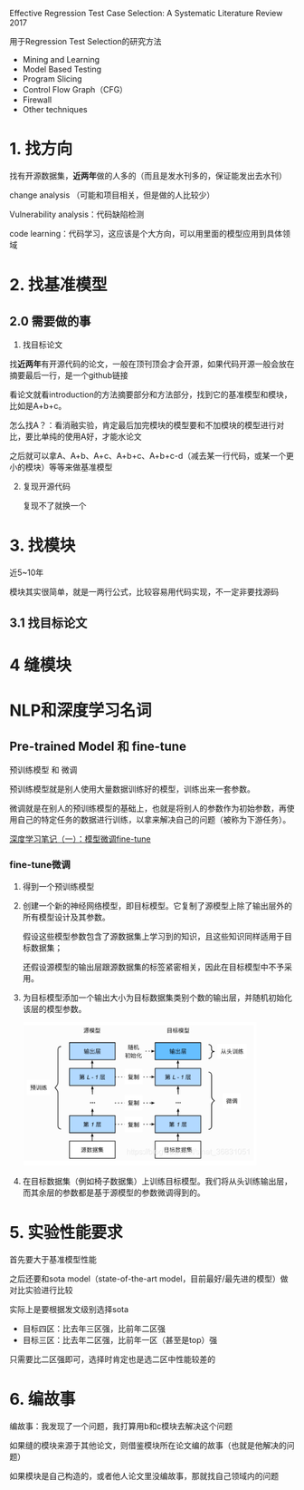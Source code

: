 Effective Regression Test Case Selection: A Systematic Literature Review 2017

用于Regression Test Selection的研究方法

- Mining and Learning
- Model Based Testing
- Program Slicing
- Control Flow Graph（CFG）
- Firewall
- Other techniques



# 1. 找方向

找有开源数据集，**近两年**做的人多的（而且是发水刊多的，保证能发出去水刊）

change analysis （可能和项目相关，但是做的人比较少）

Vulnerability analysis：代码缺陷检测

code learning：代码学习，这应该是个大方向，可以用里面的模型应用到具体领域

# 2. 找基准模型

## 2.0 需要做的事

1. 找目标论文

找**近两年**有开源代码的论文，一般在顶刊顶会才会开源，如果代码开源一般会放在摘要最后一行，是一个github链接

看论文就看introduction的方法摘要部分和方法部分，找到它的基准模型和模块，比如是A+b+c。

怎么找A？：看消融实验，肯定最后加完模块的模型要和不加模块的模型进行对比，要比单纯的使用A好，才能水论文

之后就可以拿A、A+b、A+c、A+b+c、A+b+c-d（减去某一行代码，或某一个更小的模块）等等来做基准模型

2. 复现开源代码

   复现不了就换一个

# 3. 找模块

近5~10年

模块其实很简单，就是一两行公式，比较容易用代码实现，不一定非要找源码

## 3.1 找目标论文

# 4 缝模块




# NLP和深度学习名词

## Pre-trained Model 和 fine-tune

预训练模型 和 微调

预训练模型就是别人使用大量数据训练好的模型，训练出来一套参数。

微调就是在别人的预训练模型的基础上，也就是将别人的参数作为初始参数，再使用自己的特定任务的数据进行训练，以拿来解决自己的问题（被称为下游任务）。

[深度学习笔记（一）：模型微调fine-tune](https://blog.csdn.net/sinat_36831051/article/details/84988174)

### fine-tune微调

1. 得到一个预训练模型

2. 创建一个新的神经网络模型，即目标模型。它复制了源模型上除了输出层外的所有模型设计及其参数。

   假设这些模型参数包含了源数据集上学习到的知识，且这些知识同样适用于目标数据集；

   还假设源模型的输出层跟源数据集的标签紧密相关，因此在目标模型中不予采用。

3. 为目标模型添加一个输出大小为目标数据集类别个数的输出层，并随机初始化该层的模型参数。

   ![fine-tune](.\机器学习\3\fine-tune.png)

4. 在目标数据集（例如椅子数据集）上训练目标模型。我们将从头训练输出层，而其余层的参数都是基于源模型的参数微调得到的。 
# 5. 实验性能要求

首先要大于基准模型性能

之后还要和sota model（state-of-the-art model，目前最好/最先进的模型）做对比实验进行比较

实际上是要根据发文级别选择sota

- 目标四区：比去年三区强，比前年二区强
- 目标三区：比去年二区强，比前年一区（甚至是top）强

只需要比二区强即可，选择时肯定也是选二区中性能较差的

# 6. 编故事

编故事：我发现了一个问题，我打算用b和c模块去解决这个问题

如果缝的模块来源于其他论文，则借鉴模块所在论文编的故事（也就是他解决的问题）

如果模块是自己构造的，或者他人论文里没编故事，那就找自己领域内的问题

